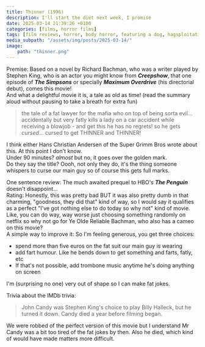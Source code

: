 ```yaml
---
title: Thinner (1996)
description: I'll start the diet next week, I promise
date: 2025-03-14 21:39:26 +0100
categories: [films, horror films]
tags: [film reviews, horror, body horror, featuring a dog, hagsploitation, ñam ñam qué rico, they say the title]
media_subpath: "/assets/img/posts/2025-03-14/"
image:
    path: "thinner.png"
---
```

<span class="reviewsection">Premise:</span> Based on a novel by Richard Bachman, who was a writer played by Stephen King, who is an actor you might know from ***Creepshow***, that one episode of ***The Simpsons*** or specially ***Maximum Overdrive*** (his directorial debut), comes this movie!<br/>And what a delightful movie it is, a tale as old as time! (read the summary aloud without pausing to take a breath for extra fun)<br/>
> the tale of a fat lawyer for the mafia who on top of being sorta evil... accidentally but very fatly kills a lady on a car accident while receiving a blowjob - and get this he has no regrets! so he gets *cursed*... cursed to get THINNER and THINNER!

I think either Hans Christian Andersen of the Super Grimm Bros wrote about this. At this point I don't know.<br/>
<span class="reviewsection">Under 90 minutes?</span> *almost* but no, it goes over the golden mark.<br/>
<span class="reviewsection">Do they say the title?</span> Oooh, not only they do, it's the thing someone whispers to curse our main guy so of course this gets full marks.

<span class="reviewsection">One sentence review:</span> The much awaited prequel to HBO's ***The Penguin*** doesn't disappoint...<br/>
<span class="reviewsection">Rating:</span> Honestly, this was pretty bad BUT it was also pretty dumb in that charming, "goodness, they did that" kind of way, so I would say it qualifies as a perfect "I've got nothing else to do today so why not" kind of movie. Like, you can do way, way worse just choosing something randomly on netflix so why not go for Ye Olde Reliable Bachman, who also has a cameo on this movie?<br/>
<span class="reviewsection">A simple way to improve it:</span> So I'm feeling generous, you get three choices:
- spend more than five euros on the fat suit our main guy is wearing
- add fart humour. Like he bends down to get something and farts, fatly, etc
- If that's not possible, add trombone music anytime he's doing anything on screen

I'm (surprising no one) very out of shape so I can make fat jokes.

<span class="reviewsection">Trivia about the IMDb trivia:</span>
> John Candy was Stephen King's choice to play Billy Halleck, but he turned it down. Candy died a year before filming began.

We were robbed of the perfect version of this movie but I understand Mr Candy was a bit too tired of the fat jokes by then. Also he died, which kind of would have made matters more difficult.